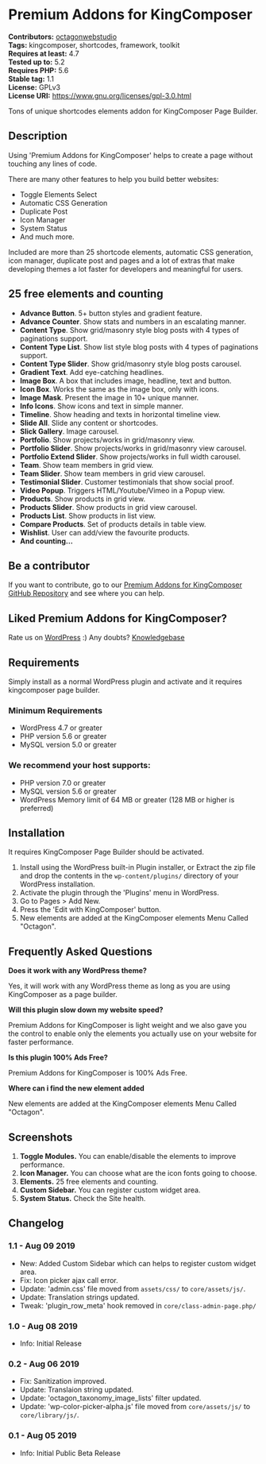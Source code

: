 # Premium Addons for KingComposer

**Contributors:** [octagonwebstudio](https://profiles.wordpress.org/octagonwebstudio/)  
**Tags:** kingcomposer, shortcodes, framework, toolkit  
**Requires at least:** 4.7  
**Tested up to:** 5.2  
**Requires PHP:** 5.6  
**Stable tag:** 1.1  
**License:** GPLv3  
**License URI:** https://www.gnu.org/licenses/gpl-3.0.html

Tons of unique shortcodes elements addon for KingComposer Page Builder.


## Description ##

Using 'Premium Addons for KingComposer' helps to create a page without touching any lines of code.

There are many other features to help you build better websites:

* Toggle Elements Select
* Automatic CSS Generation
* Duplicate Post
* Icon Manager
* System Status
* And much more.

Included are more than 25 shortcode elements, automatic CSS generation, icon manager, duplicate post and pages and a lot of extras that make developing themes a lot faster for developers and meaningful for users.


## 25 free elements and counting ##

- **Advance Button**. 5+ button styles and gradient feature.
- **Advance Counter**. Show stats and numbers in an escalating manner.
- **Content Type**. Show grid/masonry style blog posts with 4 types of paginations support.
- **Content Type List**. Show list style blog posts with 4 types of paginations support.
- **Content Type Slider**. Show grid/masonry style blog posts carousel.
- **Gradient Text**. Add eye-catching headlines.
- **Image Box**. A box that includes image, headline, text and button.
- **Icon Box**. Works the same as the image box, only with icons.
- **Image Mask**. Present the image in 10+ unique manner.
- **Info Icons**. Show icons and text in simple manner.
- **Timeline**. Show heading and texts in horizontal timeline view.
- **Slide All**. Slide any content or shortcodes.
- **Slick Gallery**. Image carousel.
- **Portfolio**. Show projects/works in grid/masonry view.
- **Portfolio Slider**. Show projects/works in grid/masonry view carousel.
- **Portfolio Extend Slider**. Show projects/works in full width carousel.
- **Team**. Show team members in grid view.
- **Team Slider**. Show team members in grid view carousel.
- **Testimonial Slider**. Customer testimonials that show social proof.
- **Video Popup**. Triggers HTML/Youtube/Vimeo in a Popup view.
- **Products**. Show products in grid view.
- **Products Slider**. Show products in grid view carousel.
- **Products List**. Show products in list view.
- **Compare Products**. Set of products details in table view.
- **Wishlist**. User can add/view the favourite products.
- **And counting...**


## Be a contributor ##

If you want to contribute, go to our [Premium Addons for KingComposer GitHub Repository](https://github.com/octagonwebstudio/Premium-Addons-for-KingComposer) and see where you can help.


## Liked Premium Addons for KingComposer? ##

Rate us on [WordPress](https://wordpress.org/support/plugin/premium-addons-for-kingcomposer/reviews/?filter=5/#new-post) :)
Any doubts? [Knowledgebase](https://doc.octagonwebstudio.com/octagon-kc-elements/)

## Requirements ##

Simply install as a normal WordPress plugin and activate and it requires kingcomposer page builder.

### Minimum Requirements ###

* WordPress 4.7 or greater
* PHP version 5.6 or greater
* MySQL version 5.0 or greater

### We recommend your host supports: ###

* PHP version 7.0 or greater
* MySQL version 5.6 or greater
* WordPress Memory limit of 64 MB or greater (128 MB or higher is preferred)


## Installation ##

It requires KingComposer Page Builder should be activated.

1. Install using the WordPress built-in Plugin installer, or Extract the zip file and drop the contents in the `wp-content/plugins/` directory of your WordPress installation.
2. Activate the plugin through the 'Plugins' menu in WordPress.
3. Go to Pages > Add New.
4. Press the 'Edit with KingComposer' button.
5. New elements are added at the KingComposer elements Menu Called "Octagon".


## Frequently Asked Questions ##

**Does it work with any WordPress theme?**

Yes, it will work with any WordPress theme as long as you are using KingComposer as a page builder.

**Will this plugin slow down my website speed?**

Premium Addons for KingComposer is light weight and we also gave you the control to enable only the elements you actually use on your website for faster performance.

**Is this plugin 100% Ads Free?**

Premium Addons for KingComposer is 100% Ads Free.

**Where can i find the new element added**

New elements are added at the KingComposer elements Menu Called "Octagon".


## Screenshots ##

1. **Toggle Modules.** You can enable/disable the elements to improve performance.
2. **Icon Manager.** You can choose what are the icon fonts going to choose.
3. **Elements.** 25 free elements and counting.
4. **Custom Sidebar.** You can register custom widget area.
5. **System Status.** Check the Site health.


## Changelog ##

### 1.1 - Aug 09 2019 ###
* New: Added Custom Sidebar which can helps to register custom widget area.
* Fix: Icon picker ajax call error.
* Update: 'admin.css' file moved from `assets/css/` to `core/assets/js/`.
* Update: Translation strings updated.
* Tweak: 'plugin_row_meta' hook removed in `core/class-admin-page.php/`

### 1.0 - Aug 08 2019 ###
* Info: Initial Release

### 0.2 - Aug 06 2019 ###
* Fix: Sanitization improved.
* Update: Translaion string updated.
* Update: 'octagon_taxonomy_image_lists' filter updated.
* Update: 'wp-color-picker-alpha.js' file moved from `core/assets/js/` to `core/library/js/`.

### 0.1 - Aug 05 2019 ###
* Info: Initial Public Beta Release
